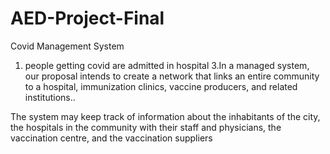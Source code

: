 # AED-Project-Final
Covid Management System
1. people getting covid are admitted in hospital
3.In a managed system, our proposal intends to create a network that links an entire community to a hospital, immunization clinics, vaccine producers, and related institutions..

The system may keep track of information about the inhabitants of the city, the hospitals in the community with their staff and physicians, the vaccination centre, and the vaccination suppliers
